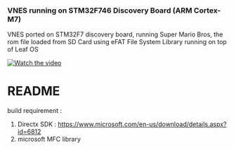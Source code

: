 ### VNES running on STM32F746 Discovery Board (ARM Cortex-M7)

VNES ported on STM32F7 discovery board, running Super Mario Bros, the rom file loaded from SD Card using eFAT File System Library running on top of Leaf OS 

[![Watch the video](https://img.youtube.com/vi/O3enWRYGT20/hqdefault.jpg)](https://www.youtube.com/embed/O3enWRYGT20)

# README

build requirement : 
1. Directx SDK : https://www.microsoft.com/en-us/download/details.aspx?id=6812
2. microsoft MFC library
